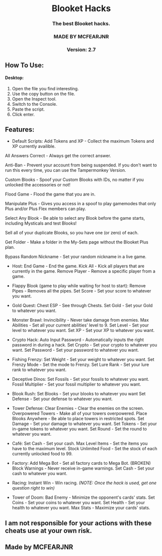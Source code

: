 <h1 align="center">Blooket Hacks</h1>
<h3 align="center">The best Blooket hacks.</h3>
<h3 align="center">MADE BY MCFEARJNR</h3>
<h3 align="center">Version: 2.7

## How To Use:
#### Desktop: 
1. Open the file you find interesting.
2. Use the copy button on the file.
3. Open the Inspect tool.
4. Switch to the Console.
5. Paste the script.
6. Click enter.

## Features:

- Default Scripts:
Add Tokens and XP</a> - Collect the maximum Tokens and XP currently availible.

All Answers Correct</a> - Always get the correct answer.

Anti-Ban</a> - Prevent your account from being suspended. If you don't want to run this every time, you can use the Tampermonkey Version.

Custom Blooks</a> - Spoof your Custom Blooks with IDs, no matter if you unlocked the accessories or not!

Flood Game</a> - Flood the game that you are in.

Manipulate Plus</a> - Gives you access in a spoof to play gamemodes that only Plus and/or Plus Flex members can play.

Select Any Blook</a> - Be able to select any Blook before the game starts, including Mysticals and test Blooks!

Sell all of your duplicate Blooks, so you have one (or zero) of each.

Get Folder</a> - Make a folder in the My-Sets page without the Blooket Plus plan.

Bypass Random Nickname</a> - Set your random nickname in a live game.



- Host:
End Game</a> - End the game.
Kick All</a> - Kick all players that are currently in the game.
Remove Player</a> - Remove a specific player from a game.


- Flappy Blook (game to play while waiting for host to start):
Remove Pipes</a> - Removes all the pipes.
Set Score</a> - Set your score to whatever you want.


- Gold Quest:
Chest ESP</a> - See through Chests.
Set Gold</a> - Set your Gold to whatever you want.


- Monster Brawl:
Invincibility</a> - Never take damage from enemies.
Max Abilities</a> - Set all your current abilities' level to 9.
Set Level</a> - Set your level to whatever you want.
Set XP</a> - Set your XP to whatever you want.


- Crypto Hack:
Auto Input Password</a> - Automatically inputs the right password in during a hack.
Set Crypto</a> - Set your crypto to whatever you want.
Set Password</a> - Set your password to whatever you want.


- Fishing Frenzy:
Set Weight</a> - Set your weight to whatever you want.
Set Frenzy Mode</a> - Set the mode to Frenzy.
Set Lure Rank</a> - Set your lure rank to whatever you want.


- Deceptive Dinos:
Set Fossils</a> - Set your fossils to whatever you want.
Fossil Multiplier</a> - Set your fossil multiplier to whatever you want.


- Blook Rush:
Set Blooks</a> - Set your blooks to whatever you want
Set Defense</a> - Set your defense to whatever you want.


- Tower Defense:
Clear Enemies</a> - Clear the enemies on the screen.
Overpowered Towers</a> - Make all of your towers overpowered.
Place Blooks Anywhere</a> - Be able to place towers in restricted spots.
Set Damage</a> - Set your damage to whatever you want.
Set Tokens</a> - Set your in-game tokens to whatever you want.
Set Round</a> - Set the round to whatever you want.


- Café:
Set Cash</a> - Set your cash.
Max Level Items</a> - Set the items you have to the maximum level.
Stock Unlimited Food</a> - Set the stock of each currently unlocked food to 99.


- Factory:
Add Mega Bot</a> - Set all factory cards to Mega Bot. (BROKEN)
Block Warnings</a> - Never receive in-game warnings.
Set Cash</a> - Set your cash to whatever you want.


- Racing:
Instant Win</a> - Win racing. <I>(NOTE: Once the hack is used, get one question right to win)</I>


- Tower of Doom:
Bad Enemy</a> - Minimize the opponent's cards' stats.
Set Coins</a> - Set your coins to whatever you want.
Set Health</a> - Set your health to whatever you want.
Max Stats</a> - Maximize your cards' stats.


## I am not responsible for your actions with these cheats use at your own risk.


## Made by MCFEARJNR
